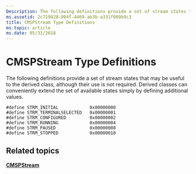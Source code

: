 ```yaml
---
Description: The following definitions provide a set of stream states that may be useful to the derived class, although their use is not required. Derived classes can conveniently extend the set of available states simply by defining additional values.
ms.assetid: 2c719828-904f-4469-ab3b-a331f009b9c3
title: CMSPStream Type Definitions
ms.topic: article
ms.date: 05/31/2018
---
```


# CMSPStream Type Definitions

The following definitions provide a set of stream states that may be useful to the derived class, although their use is not required. Derived classes can conveniently extend the set of available states simply by defining additional values.

``` syntax
#define STRM_INITIAL            0x00000000
#define STRM_TERMINALSELECTED   0x00000001
#define STRM_CONFIGURED         0x00000002
#define STRM_RUNNING            0x00000004
#define STRM_PAUSED             0x00000008
#define STRM_STOPPED            0x00000010
```

## Related topics

<dl> <dt>

[**CMSPStream**](/windows/desktop/api/Mspstrm/nl-mspstrm-cmspstream)
</dt> </dl>

 

 



